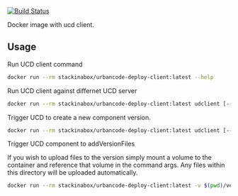 [![Build Status](https://travis-ci.org/stackinabox/docker-uc-deploy-client.svg?branch=master)](https://travis-ci.org/stackinabox/docker-uc-deploy-client)

Docker image with ucd client.

##

## Usage

Run UCD client command
```bash
docker run --rm stackinabox/urbancode-deploy-client:latest --help
```

Run UCD client against differnet UCD server
```bash
docker run --rm stackinabox/urbancode-deploy-client:latest udclient [--weburl http(s)://my-ucd-host(:PORT)] [--username myUser] [--password myPassword] [command] [-h] [-CMD_OPTIONS]
```  
  
Trigger UCD to create a new component version.
```bash
docker run --rm stackinabox/urbancode-deploy-client:latest udclient [--weburl http(s)://my-ucd-host(:PORT)] [--username myUser] [--password myPassword] createVersion -component [MY_COMPONENT] -name [NEW_COMPONENT_VERSION]
``` 

Trigger UCD component to addVersionFiles

If you wish to upload files to the version simply mount a volume to the container and reference that volume in the command args. Any files within this directory will be uploaded automatically.

```bash
docker run --rm stackinabox/urbancode-deploy-client:latest -v $(pwd)/version-files:/version-files udclient [--weburl http(s)://my-ucd-host(:PORT)] [--username myUser] [--password myPassword] addVersionFiles -component [MY_COMPONENT] -version [MY_COMPONENT_VERSION] -base /version-files
```
